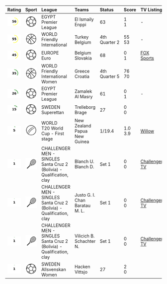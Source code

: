 | Rating                                                                                                                                 | Sport                                                                                                                | League                                                                   | Teams                             | Status        | Score      | TV Listing                                                                               |
|:---------------------------------------------------------------------------------------------------------------------------------------|:---------------------------------------------------------------------------------------------------------------------|:-------------------------------------------------------------------------|:----------------------------------|:--------------|:-----------|:-----------------------------------------------------------------------------------------|
| <img src="https://raw.githubusercontent.com/BlakeDuncan25/Donut-SVG-Ratings/bac4e4a278175106499642192132b1786a9aec38/56.svg" alt="56"> | <img src="https://raw.githubusercontent.com/BlakeDuncan25/Donut-SVG-Ratings/master/soccer.png" alt="Soccer">         | EGYPT<br>Premier League                                                  | El Ismaily<br>Enppi               | 63            | 1<br>1     | -                                                                                        |
| <img src="https://raw.githubusercontent.com/BlakeDuncan25/Donut-SVG-Ratings/bac4e4a278175106499642192132b1786a9aec38/55.svg" alt="55"> | <img src="https://raw.githubusercontent.com/BlakeDuncan25/Donut-SVG-Ratings/master/basketball.png" alt="Basketball"> | WORLD<br>Friendly International                                          | Turkey<br>Belgium                 | 4th Quarter 2 | 55<br>53   | -                                                                                        |
| <img src="https://raw.githubusercontent.com/BlakeDuncan25/Donut-SVG-Ratings/bac4e4a278175106499642192132b1786a9aec38/45.svg" alt="45"> | <img src="https://raw.githubusercontent.com/BlakeDuncan25/Donut-SVG-Ratings/master/soccer.png" alt="Soccer">         | EUROPE<br>Euro                                                           | Belgium<br>Slovakia               | 68            | 0<br>1     | <a href="https://www.foxsports.com/live">FOX Sports</a>                                  |
| <img src="https://raw.githubusercontent.com/BlakeDuncan25/Donut-SVG-Ratings/bac4e4a278175106499642192132b1786a9aec38/35.svg" alt="35"> | <img src="https://raw.githubusercontent.com/BlakeDuncan25/Donut-SVG-Ratings/master/basketball.png" alt="Basketball"> | WORLD<br>Friendly International Women                                    | Greece<br>Croatia                 | 4th Quarter 5 | 76<br>70   | <a href="#N/A"></a>                                                                      |
| <img src="https://raw.githubusercontent.com/BlakeDuncan25/Donut-SVG-Ratings/bac4e4a278175106499642192132b1786a9aec38/26.svg" alt="26"> | <img src="https://raw.githubusercontent.com/BlakeDuncan25/Donut-SVG-Ratings/master/soccer.png" alt="Soccer">         | EGYPT<br>Premier League                                                  | Zamalek<br>Al Masry               | 61            | 0<br>1     | -                                                                                        |
| <img src="https://raw.githubusercontent.com/BlakeDuncan25/Donut-SVG-Ratings/bac4e4a278175106499642192132b1786a9aec38/15.svg" alt="15"> | <img src="https://raw.githubusercontent.com/BlakeDuncan25/Donut-SVG-Ratings/master/soccer.png" alt="Soccer">         | SWEDEN<br>Superettan                                                     | Trelleborg<br>Brage               | 27            | 0<br>0     | <a href="#N/A"></a>                                                                      |
| <img src="https://raw.githubusercontent.com/BlakeDuncan25/Donut-SVG-Ratings/bac4e4a278175106499642192132b1786a9aec38/5.svg" alt="5">   | <img src="https://raw.githubusercontent.com/BlakeDuncan25/Donut-SVG-Ratings/master/cricket.png" alt="Cricket">       | WORLD<br>T20 World Cup - First stage                                     | New Zealand<br>Papua New Guinea   | 1/19.4        | 1.0<br>3.9 | <a href="https://www.willow.tv/">Willow</a>                                              |
| <img src="https://raw.githubusercontent.com/BlakeDuncan25/Donut-SVG-Ratings/bac4e4a278175106499642192132b1786a9aec38/1.svg" alt="1">   | <img src="https://raw.githubusercontent.com/BlakeDuncan25/Donut-SVG-Ratings/master/tennis.png" alt="Tennis">         | CHALLENGER MEN - SINGLES<br>Santa Cruz 2 (Bolivia) - Qualification, clay | Blanch U.<br>Blanch D.            | Set 1         | 0<br>0     | <a href="https://www.atptour.com/en/atp-challenger-tour/challenger-tv">Challenger TV</a> |
| <img src="https://raw.githubusercontent.com/BlakeDuncan25/Donut-SVG-Ratings/bac4e4a278175106499642192132b1786a9aec38/1.svg" alt="1">   | <img src="https://raw.githubusercontent.com/BlakeDuncan25/Donut-SVG-Ratings/master/tennis.png" alt="Tennis">         | CHALLENGER MEN - SINGLES<br>Santa Cruz 2 (Bolivia) - Qualification, clay | Justo G. I.<br>Chan Baratau M. L. | Set 1         | 0<br>0     | <a href="https://www.atptour.com/en/atp-challenger-tour/challenger-tv">Challenger TV</a> |
| <img src="https://raw.githubusercontent.com/BlakeDuncan25/Donut-SVG-Ratings/bac4e4a278175106499642192132b1786a9aec38/1.svg" alt="1">   | <img src="https://raw.githubusercontent.com/BlakeDuncan25/Donut-SVG-Ratings/master/tennis.png" alt="Tennis">         | CHALLENGER MEN - SINGLES<br>Santa Cruz 2 (Bolivia) - Qualification, clay | Vilicich B.<br>Schachter N.       | Set 1         | 0<br>0     | <a href="https://www.atptour.com/en/atp-challenger-tour/challenger-tv">Challenger TV</a> |
| <img src="https://raw.githubusercontent.com/BlakeDuncan25/Donut-SVG-Ratings/bac4e4a278175106499642192132b1786a9aec38/1.svg" alt="1">   | <img src="https://raw.githubusercontent.com/BlakeDuncan25/Donut-SVG-Ratings/master/soccer.png" alt="Soccer">         | SWEDEN<br>Allsvenskan Women                                              | Hacken<br>Vittsjo                 | 27            | 2<br>0     | <a href="#N/A"></a>                                                                      |